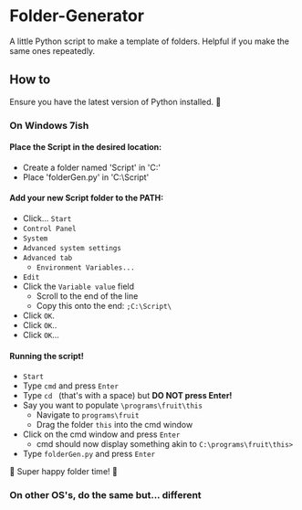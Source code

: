 # Folder-Generator
A little Python script to make a template of folders. Helpful if you make the same ones repeatedly.

## How to

Ensure you have the latest version of Python installed. :snake:

### On Windows 7ish

#### Place the Script in the desired location:
- Create a folder named 'Script' in 'C:'
- Place 'folderGen.py' in 'C:\Script'

#### Add your new Script folder to the PATH:
- Click... `Start`
- `Control Panel`
- `System`
- `Advanced system settings`
- `Advanced tab`
  - `Environment Variables...`
- `Edit`
- Click the `Variable value` field
  - Scroll to the end of the line
  - Copy this onto the end: `;C:\Script\`
- Click `OK`.
- Click `OK`..
- Click `OK`...

#### Running the script!
- `Start`
- Type `cmd` and press `Enter`
- Type `cd ` (that's with a space) but **DO NOT press Enter!**
- Say you want to populate `\programs\fruit\this`
  - Navigate to `programs\fruit`
  - Drag the folder `this` into the cmd window
- Click on the cmd window and press `Enter`
  - cmd should now display something akin to `C:\programs\fruit\this>`
- Type `folderGen.py` and press `Enter`

:metal: Super happy folder time! :tada:

### On other OS's, do the same but... different

